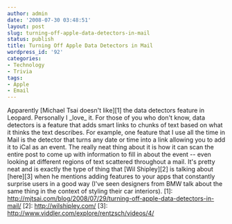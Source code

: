 ```yaml
---
author: admin
date: '2008-07-30 03:48:51'
layout: post
slug: turning-off-apple-data-detectors-in-mail
status: publish
title: Turning Off Apple Data Detectors in Mail
wordpress_id: '92'
categories:
- Technology
- Trivia
tags:
- Apple
- Email
---
```


Apparently [Michael Tsai doesn't like][1] the data detectors feature in
Leopard. Personally I \_love\_ it. For those of you who don't know, data
detectors is a feature that adds smart links to chunks of text based on
what it thinks the text describes. For example, one feature that I use
all the time in Mail is the detector that turns any date or time into a
link allowing you to add it to iCal as an event. The really neat thing
about it is how it can scan the entire post to come up with information
to fill in about the event -- even looking at different regions of text
scattered throughout a mail. It's pretty neat and is exactly the type of
thing that [Wil Shipley][2] is talking about [here][3] when he mentions
adding features to your apps that constantly surprise users in a good
way (I've seen designers from BMW talk about the same thing in the
context of styling their car interiors). [1]:
http://mjtsai.com/blog/2008/07/29/turning-off-apple-data-detectors-in-mail/
[2]: http://wilshipley.com/ [3]:
http://www.viddler.com/explore/rentzsch/videos/4/
